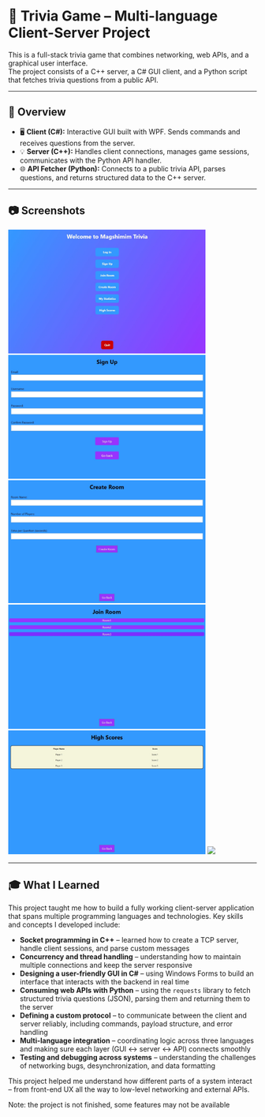 # 🧠 Trivia Game – Multi-language Client-Server Project

This is a full-stack trivia game that combines networking, web APIs, and a graphical user interface.  
The project consists of a C++ server, a C# GUI client, and a Python script that fetches trivia questions from a public API.

---

## 🎯 Overview

- 🖥️ **Client (C#):** Interactive GUI built with WPF. Sends commands and receives questions from the server.
- 💡 **Server (C++):** Handles client connections, manages game sessions, communicates with the Python API handler.
- 🌐 **API Fetcher (Python):** Connects to a public trivia API, parses questions, and returns structured data to the C++ server.

---

## 📷 Screenshots

<p float="left">
  <img src="screenshots/Menu.jpeg" width="400"/>
  <img src="screenshots/Sign Up.jpeg" width="400"/>
  <img src="screenshots/Create Room.jpeg" width="400"/>
  <img src="screenshots/Join Room.jpeg" width="400"/>
  <img src="screenshots/High Scores.jpeg" width="400"/>
  <img src="screenshots/Frontend-Backend diagram.png" width="400"/>
</p>

---

## 🎓 What I Learned

This project taught me how to build a fully working client-server application that spans multiple programming languages and technologies. Key skills and concepts I developed include:

- **Socket programming in C++** – learned how to create a TCP server, handle client sessions, and parse custom messages
- **Concurrency and thread handling** – understanding how to maintain multiple connections and keep the server responsive
- **Designing a user-friendly GUI in C#** – using Windows Forms to build an interface that interacts with the backend in real time
- **Consuming web APIs with Python** – using the `requests` library to fetch structured trivia questions (JSON), parsing them and returning them to the server
- **Defining a custom protocol** – to communicate between the client and server reliably, including commands, payload structure, and error handling
- **Multi-language integration** – coordinating logic across three languages and making sure each layer (GUI ↔ server ↔ API) connects smoothly
- **Testing and debugging across systems** – understanding the challenges of networking bugs, desynchronization, and data formatting

This project helped me understand how different parts of a system interact – from front-end UX all the way to low-level networking and external APIs.

Note: the project is not finished, some features may not be available
